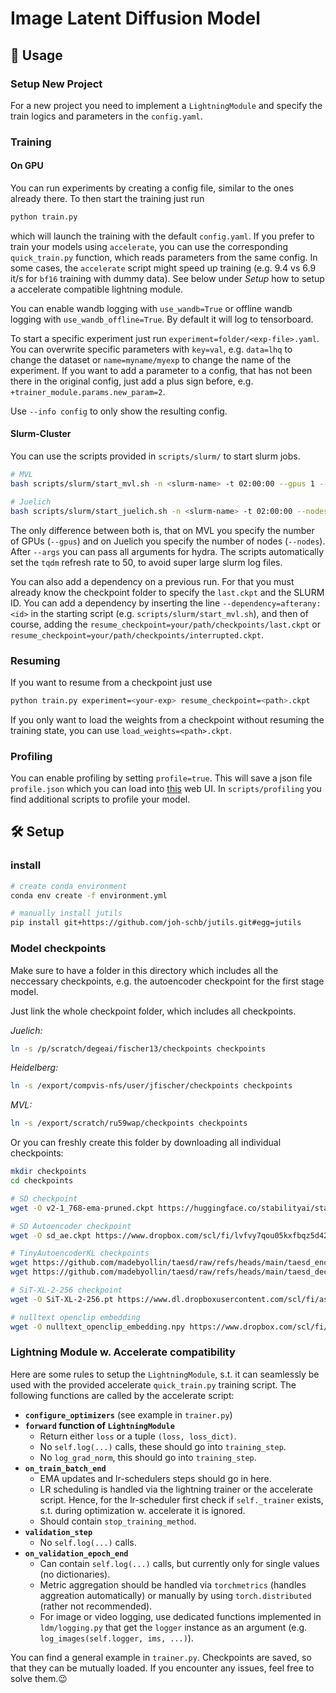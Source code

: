 # Image Latent Diffusion Model


## 🚀 Usage

### Setup New Project

For a new project you need to implement a `LightningModule` and specify the train logics and parameters in the `config.yaml`.


### Training

#### On GPU

You can run experiments by creating a config file, similar to the ones already there. To then start the training just run

```bash
python train.py
```

which will launch the training with the default `config.yaml`. If you prefer to train your models using `accelerate`, you can use the corresponding `quick_train.py` function, which reads parameters from the same config. In some cases, the `accelerate` script might speed up training (e.g. 9.4 vs 6.9 it/s for `bf16` training with dummy data). See below under *Setup* how to setup a accelerate compatible lightning module.

You can enable wandb logging with `use_wandb=True` or offline wandb logging with `use_wandb_offline=True`. By default it will log to tensorboard.

To start a specific experiment just run `experiment=folder/<exp-file>.yaml`. You can overwrite specific parameters with `key=val`, e.g. `data=lhq` to change the dataset or `name=myname/myexp` to change the name of the experiment. If you want to add a parameter to a config, that has not been there in the original config, just add a plus sign before, e.g. `+trainer_module.params.new_param=2`.

Use `--info config` to only show the resulting config.

#### Slurm-Cluster

You can use the scripts provided in `scripts/slurm/` to start slurm jobs.

```bash
# MVL
bash scripts/slurm/start_mvl.sh -n <slurm-name> -t 02:00:00 --gpus 1 --partition a100 --args experiment=... name=...

# Juelich
bash scripts/slurm/start_juelich.sh -n <slurm-name> -t 02:00:00 --nodes 1 --partition booster --args experiment=... name=...
```

The only difference between both is, that on MVL you specify the number of GPUs (`--gpus`) and on Juelich you specify the number of nodes (`--nodes`). After `--args` you can pass all arguments for hydra. The scripts automatically set the  `tqdm` refresh rate to 50, to avoid super large slurm log files.

You can also add a dependency on a previous run. For that you must already know the checkpoint folder to specify the `last.ckpt` and the SLURM ID. You can add a dependency by inserting the line `--dependency=afterany:<id>` in the starting script (e.g. `scripts/slurm/start_mvl.sh`), and then of course, adding the `resume_checkpoint=your/path/checkpoints/last.ckpt` or `resume_checkpoint=your/path/checkpoints/interrupted.ckpt`.

### Resuming

If you want to resume from a checkpoint just use
```bash
python train.py experiment=<your-exp> resume_checkpoint=<path>.ckpt
```
If you only want to load the weights from a checkpoint without resuming the training state, you can use `load_weights=<path>.ckpt`.


### Profiling

You can enable profiling by setting `profile=true`. This will save a json file `profile.json` which you can load into [this](https://ui.perfetto.dev/) web UI. In `scripts/profiling` you find additional scripts to profile your model.


## 🛠️ Setup


### install

```bash
# create conda environment
conda env create -f environment.yml

# manually install jutils
pip install git+https://github.com/joh-schb/jutils.git#egg=jutils
```

### Model checkpoints

Make sure to have a folder in this directory which includes all the neccessary checkpoints, e.g. the autoencoder checkpoint for the first stage model.

Just link the whole checkpoint folder, which includes all checkpoints.

*Juelich:*
```bash
ln -s /p/scratch/degeai/fischer13/checkpoints checkpoints
```

*Heidelberg:*
```bash
ln -s /export/compvis-nfs/user/jfischer/checkpoints checkpoints
```

*MVL:*
```bash
ln -s /export/scratch/ru59wap/checkpoints checkpoints
```

Or you can freshly create this folder by downloading all individual checkpoints:
```bash
mkdir checkpoints
cd checkpoints

# SD checkpoint
wget -O v2-1_768-ema-pruned.ckpt https://huggingface.co/stabilityai/stable-diffusion-2-1/resolve/main/v2-1_768-ema-pruned.ckpt?download=true

# SD Autoencoder checkpoint
wget -O sd_ae.ckpt https://www.dropbox.com/scl/fi/lvfvy7qou05kxfbqz5d42/sd_ae.ckpt?rlkey=fvtu2o48namouu9x3w08olv3o&st=vahu44z5&dl=0

# TinyAutoencoderKL checkpoints
wget https://github.com/madebyollin/taesd/raw/refs/heads/main/taesd_encoder.pth
wget https://github.com/madebyollin/taesd/raw/refs/heads/main/taesd_decoder.pth

# SiT-XL-2-256 checkpoint
wget -O SiT-XL-2-256.pt https://www.dl.dropboxusercontent.com/scl/fi/as9oeomcbub47de5g4be0/SiT-XL-2-256.pt?rlkey=uxzxmpicu46coq3msb17b9ofa&dl=0

# nulltext openclip embedding
wget -O nulltext_openclip_embedding.npy https://www.dropbox.com/scl/fi/6yq31ho8vntz7bbvu3ad2/nulltext_openclip_embedding.npy?rlkey=gcy6vtdg61u6fdhavvxsixebx&st=xf9gxhdz&dl=0
```

### Lightning Module w. Accelerate compatibility

Here are some rules to setup the `LightningModule`, s.t. it can seamlessly be used with the provided accelerate `quick_train.py` training script. The following functions are called by the accelerate script:

- **`configure_optimizers`** (see example in `trainer.py`)
- **`forward` function of `LightningModule`**
    - Return either `loss` or a tuple `(loss, loss_dict)`.
    - No `self.log(...)` calls, these should go into `training_step`.
    - No `log_grad_norm`, this should go into `training_step`.
- **`on_train_batch_end`**
    - EMA updates and lr-schedulers steps should go in here.
    - LR scheduling is handled via the lightning trainer or the accelerate script. Hence, for the lr-scheduler first check if `self._trainer` exists, s.t. during optimization w. accelerate it is ignored.
    - Should contain `stop_training_method`.
- **`validation_step`**
    - No `self.log(...)` calls.
- **`on_validation_epoch_end`**
    - Can contain `self.log(...)` calls, but currently only for single values (no dictionaries).
    - Metric aggregation should be handled via `torchmetrics` (handles aggreation automatically) or manually by using `torch.distributed` (rather not recommended).
    - For image or video logging, use dedicated functions implemented in `ldm/logging.py` that get the `logger` instance as an argument (e.g. `log_images(self.logger, ims, ...)`).

 You can find a general example in `trainer.py`. Checkpoints are saved, so that they can be mutually loaded. If you encounter any issues, feel free to solve them.😉
